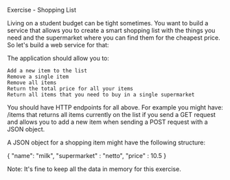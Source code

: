 Exercise - Shopping List

Living on a student budget can be tight sometimes. You want to build a service that allows you to create a smart shopping list with the things you need and the supermarket where you can find them for the cheapest price. So let's build a web service for that:

The application should allow you to:

    Add a new item to the list
    Remove a single item
    Remove all items
    Return the total price for all your items
    Return all items that you need to buy in a single supermarket

You should have HTTP endpoints for all above. For example you might have: /items that returns all items currently on the list if you send a GET request and allows you to add a new item when sending a POST request with a JSON object.

A JSON object for a shopping item might have the following structure:

{
    "name": "milk",
    "supermarket" : "netto",
    "price" : 10.5
}

Note: It's fine to keep all the data in memory for this exercise.